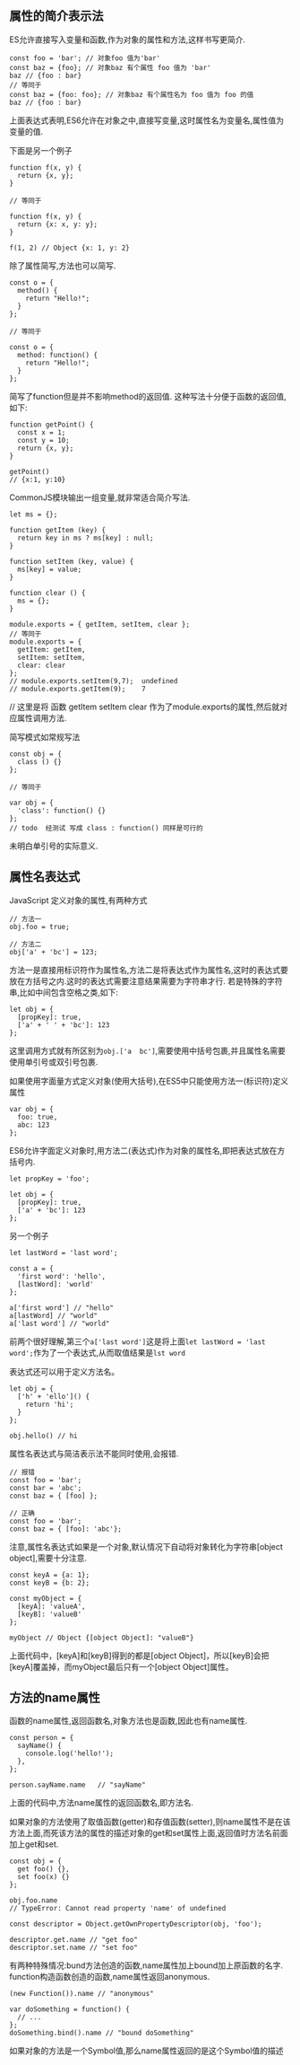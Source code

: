 ## 属性的简介表示法 ##
ES允许直接写入变量和函数,作为对象的属性和方法,这样书写更简介.
```
const foo = 'bar'; // 对象foo 值为'bar'
const baz = {foo}; // 对象baz 有个属性 foo 值为 'bar' 
baz // {foo : bar}
// 等同于
const baz = {foo: foo}; // 对象baz 有个属性名为 foo 值为 foo 的值
baz // {foo : bar}
```
上面表达式表明,ES6允许在对象之中,直接写变量,这时属性名为变量名,属性值为变量的值.

下面是另一个例子
```
function f(x, y) {
  return {x, y};
}

// 等同于

function f(x, y) {
  return {x: x, y: y};
}

f(1, 2) // Object {x: 1, y: 2}
```
除了属性简写,方法也可以简写.
```
const o = {
  method() {
    return "Hello!";
  }
};

// 等同于

const o = {
  method: function() {
    return "Hello!";
  }
};
```
简写了function但是并不影响method的返回值.
这种写法十分便于函数的返回值,如下:
```
function getPoint() {
  const x = 1;
  const y = 10;
  return {x, y};
}

getPoint()
// {x:1, y:10}
```

CommonJS模块输出一组变量,就非常适合简介写法.
```
let ms = {};

function getItem (key) {
  return key in ms ? ms[key] : null;
}

function setItem (key, value) {
  ms[key] = value;
}

function clear () {
  ms = {};
}

module.exports = { getItem, setItem, clear };
// 等同于
module.exports = {
  getItem: getItem,
  setItem: setItem,
  clear: clear
};
// module.exports.setItem(9,7);  undefined 
// module.exports.getItem(9);    7
```
// 这里是将 函数 getItem setItem clear 作为了module.exports的属性,然后就对应属性调用方法.

简写模式如常规写法
```
const obj = {
  class () {}
};

// 等同于

var obj = {
  'class': function() {}
};
// todo  经测试 写成 class : function() 同样是可行的
```
未明白单引号的实际意义.

## 属性名表达式 ##
JavaScript 定义对象的属性,有两种方式
```
// 方法一
obj.foo = true;

// 方法二
obj['a' + 'bc'] = 123;
```
方法一是直接用标识符作为属性名,方法二是将表达式作为属性名,这时的表达式要放在方括号之内.这时的表达式需要注意结果需要为字符串才行.
若是特殊的字符串,比如中间包含空格之类,如下:
```
let obj = {
  [propKey]: true,
  ['a' + ' ' + 'bc']: 123
};
```
这里调用方式就有所区别为`obj.['a  bc']`,需要使用中括号包裹,并且属性名需要使用单引号或双引号包裹.

如果使用字面量方式定义对象(使用大括号),在ES5中只能使用方法一(标识符)定义属性
```
var obj = {
  foo: true,
  abc: 123
};
```
ES6允许字面定义对象时,用方法二(表达式)作为对象的属性名,即把表达式放在方括号内.
```
let propKey = 'foo';

let obj = {
  [propKey]: true,
  ['a' + 'bc']: 123
};
```
另一个例子
```
let lastWord = 'last word';

const a = {
  'first word': 'hello',
  [lastWord]: 'world'
};

a['first word'] // "hello"
a[lastWord] // "world"
a['last word'] // "world"
```
前两个很好理解,第三个`a['last word']`这是将上面`let lastWord = 'last word';`作为了一个表达式,从而取值结果是`lst word`

表达式还可以用于定义方法名。
```
let obj = {
  ['h' + 'ello']() {
    return 'hi';
  }
};

obj.hello() // hi
```
属性名表达式与简洁表示法不能同时使用,会报错.
```
// 报错
const foo = 'bar';
const bar = 'abc';
const baz = { [foo] };

// 正确
const foo = 'bar';
const baz = { [foo]: 'abc'};
```
注意,属性名表达式如果是一个对象,默认情况下自动将对象转化为字符串[object object],需要十分注意.
```
const keyA = {a: 1};
const keyB = {b: 2};

const myObject = {
  [keyA]: 'valueA',
  [keyB]: 'valueB'
};

myObject // Object {[object Object]: "valueB"}
```
上面代码中，[keyA]和[keyB]得到的都是[object Object]，所以[keyB]会把[keyA]覆盖掉，而myObject最后只有一个[object Object]属性。

## 方法的name属性 ##
函数的name属性,返回函数名,对象方法也是函数,因此也有name属性.
```
const person = {
  sayName() {
    console.log('hello!');
  },
};

person.sayName.name   // "sayName"
```
上面的代码中,方法name属性的返回函数名,即方法名.

如果对象的方法使用了取值函数(getter)和存值函数(setter),则name属性不是在该方法上面,而死该方法的属性的描述对象的get和set属性上面,返回值时方法名前面加上get和set.
```
const obj = {
  get foo() {},
  set foo(x) {}
};

obj.foo.name
// TypeError: Cannot read property 'name' of undefined

const descriptor = Object.getOwnPropertyDescriptor(obj, 'foo');

descriptor.get.name // "get foo"
descriptor.set.name // "set foo"
```
有两种特殊情况:bund方法创造的函数,name属性加上bound加上原函数的名字.
function构造函数创造的函数,name属性返回anonymous.
```
(new Function()).name // "anonymous"

var doSomething = function() {
  // ...
};
doSomething.bind().name // "bound doSomething"
```
如果对象的方法是一个Symbol值,那么name属性返回的是这个Symbol值的描述